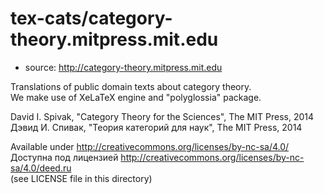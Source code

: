 # tex-cats/category-theory.mitpress.mit.edu

* source: http://category-theory.mitpress.mit.edu

Translations of public domain texts about category theory.  
We make use of XeLaTeX engine and "polyglossia" package.

David I. Spivak, "Category Theory for the Sciences", The MIT Press, 2014  
Дэвид И. Спивак, "Теория категорий для наук", The MIT Press, 2014 

Available under http://creativecommons.org/licenses/by-nc-sa/4.0/  
Доступна под лицензией http://creativecommons.org/licenses/by-nc-sa/4.0/deed.ru  
(see LICENSE file in this directory)
